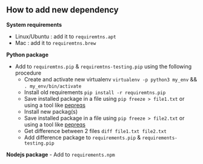 ## How to add new dependency

**System requirements**

- Linux/Ubuntu : add it to `requiremtns.apt`
- Mac : add it to `requiremtns.brew`

**Python package**

- Add to `requiremtns.pip` & `requiremtns-testing.pip` using the following procedure
    - Create and activate new virtualenv `virtualenv -p python3 my_env` && `. my_env/bin/activate`
    - Install old requirements `pip install -r requiremtns.pip`
    - Save installed package in a file using `pip freeze > file1.txt` or using a tool like [pepreqs](https://github.com/bndr/pipreqs)
    - Install new packag(s)
    - Save installed package in a file using `pip freeze > file2.txt` or using a tool like [pepreqs](https://github.com/bndr/pipreqs)
    - Get difference between 2 files `diff file1.txt file2.txt`
    - Add difference package to `requirements.pip` & `requirements-testing.pip`

**Nodejs package**
    - Add to `requirements.npm`
   
